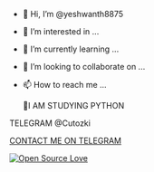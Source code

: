 - 👋 Hi, I’m @yeshwanth8875
- 👀 I’m interested in ...
- 🌱 I’m currently learning ...
- 💞️ I’m looking to collaborate on ...
- 📫 How to reach me ...

   🔎I AM STUDYING PYTHON 

TELEGRAM @Cutozki 

[ CONTACT ME ON TELEGRAM](https://t.me/Cutozki2)

[![Open Source Love](https://badges.frapsoft.com/os/v2/open-source.svg?v=103)](https://github.com/ellerbrock/open-source-badges/)

<!---
yeshwanth8875/yeshwanth8875 is a ✨ special ✨ repository because its `README.md` (this file) appears on your GitHub profile.
You can click the Preview link to take a look at your changes.
--->
